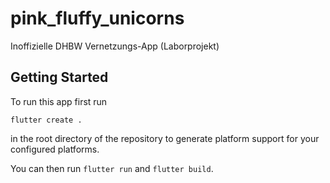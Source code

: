 # pink_fluffy_unicorns

Inoffizielle DHBW Vernetzungs-App (Laborprojekt)


## Getting Started
To run this app first run
```
flutter create .
````
in the root directory of the repository to generate platform support for your configured platforms.

You can then run `flutter run` and `flutter build`.
